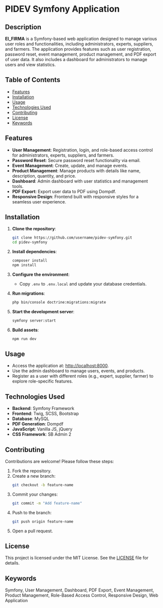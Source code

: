 # PIDEV Symfony Application

## Description
**El_FIRMA** is a Symfony-based web application designed to manage various user roles and functionalities, including administrators, experts, suppliers, and farmers. The application provides features such as user registration, password reset, event management, product management, and PDF export of user data. It also includes a dashboard for administrators to manage users and view statistics.

## Table of Contents
- [Features](#features)
- [Installation](#installation)
- [Usage](#usage)
- [Technologies Used](#technologies-used)
- [Contributing](#contributing)
- [License](#license)
- [Keywords](#keywords)

## Features
- **User Management**: Registration, login, and role-based access control for administrators, experts, suppliers, and farmers.
- **Password Reset**: Secure password reset functionality via email.
- **Event Management**: Create, update, and manage events.
- **Product Management**: Manage products with details like name, description, quantity, and price.
- **Dashboard**: Admin dashboard with user statistics and management tools.
- **PDF Export**: Export user data to PDF using Dompdf.
- **Responsive Design**: Frontend built with responsive styles for a seamless user experience.

## Installation

1. **Clone the repository**:
   ```bash
   git clone https://github.com/username/pidev-symfony.git
   cd pidev-symfony
   ```

2. **Install dependencies**:
   ```bash
   composer install
   npm install
   ```

3. **Configure the environment**:
   - Copy `.env` to `.env.local` and update your database credentials.

4. **Run migrations**:
   ```bash
   php bin/console doctrine:migrations:migrate
   ```

5. **Start the development server**:
   ```bash
   symfony server:start
   ```

6. **Build assets**:
   ```bash
   npm run dev
   ```

## Usage
- Access the application at: [http://localhost:8000](http://localhost:8000).
- Use the admin dashboard to manage users, events, and products.
- Register as a user with different roles (e.g., expert, supplier, farmer) to explore role-specific features.

## Technologies Used
- **Backend**: Symfony Framework
- **Frontend**: Twig, SCSS, Bootstrap
- **Database**: MySQL
- **PDF Generation**: Dompdf
- **JavaScript**: Vanilla JS, jQuery
- **CSS Framework**: SB Admin 2

## Contributing
Contributions are welcome! Please follow these steps:

1. Fork the repository.
2. Create a new branch:
   ```bash
   git checkout -b feature-name
   ```
3. Commit your changes:
   ```bash
   git commit -m "Add feature-name"
   ```
4. Push to the branch:
   ```bash
   git push origin feature-name
   ```
5. Open a pull request.

## License
This project is licensed under the MIT License. See the [LICENSE](LICENSE) file for details.

## Keywords
Symfony, User Management, Dashboard, PDF Export, Event Management, Product Management, Role-Based Access Control, Responsive Design, Web Application
